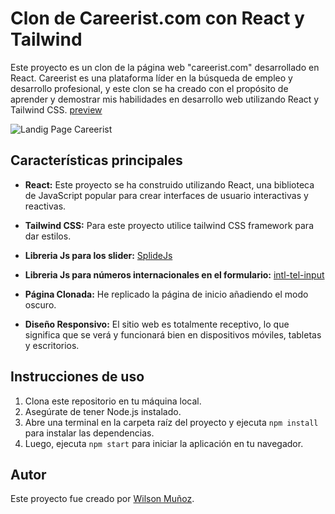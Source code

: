 # Clon de Careerist.com con React y Tailwind

Este proyecto es un clon de la página web "careerist.com" desarrollado en React. Careerist es una plataforma líder en la búsqueda de empleo y desarrollo profesional, y este clon se ha creado con el propósito de aprender y demostrar mis habilidades en desarrollo web utilizando React y Tailwind CSS. [preview](https://clon-careerist.netlify.app/)

![Landig Page Careerist](https://i.ibb.co/zxWZxcm/clon-careerist.png)

## Características principales

- **React:** Este proyecto se ha construido utilizando React, una biblioteca de JavaScript popular para crear interfaces de usuario interactivas y reactivas.

- **Tailwind CSS:** Para este proyecto utilice tailwind CSS framework para dar estilos.

- **Libreria Js para los slider:** [SplideJs](https://splidejs.com/)

- **Libreria Js para números internacionales en el formulario:** [intl-tel-input](https://intl-tel-input.com/)

- **Página Clonada:** He replicado la página de inicio añadiendo el modo oscuro.

- **Diseño Responsivo:** El sitio web es totalmente receptivo, lo que significa que se verá y funcionará bien en dispositivos móviles, tabletas y escritorios.

## Instrucciones de uso

1. Clona este repositorio en tu máquina local.
2. Asegúrate de tener Node.js instalado.
3. Abre una terminal en la carpeta raíz del proyecto y ejecuta `npm install` para instalar las dependencias.
4. Luego, ejecuta `npm start` para iniciar la aplicación en tu navegador.


## Autor

Este proyecto fue creado por [Wilson Muñoz](https://wilsonweb.netlify.app/).

